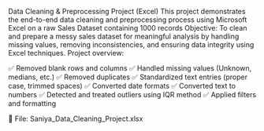 Data Cleaning & Preprocessing Project (Excel)
This project demonstrates the end-to-end data cleaning and preprocessing process using Microsoft Excel on a raw Sales Dataset containing 1000 records
Objective:
To clean and prepare a messy sales dataset for meaningful analysis by handling missing values, removing inconsistencies, and ensuring data integrity using Excel techniques.
Project overview:

✅ Removed blank rows and columns
✅ Handled missing values (Unknown, medians, etc.)
✅ Removed duplicates
✅ Standardized text entries (proper case, trimmed spaces)
✅ Converted date formats
✅ Converted text to numbers
✅ Detected and treated outliers using IQR method
✅ Applied filters and formatting

📁 File:
Saniya_Data_Cleaning_Project.xlsx

